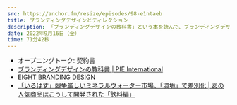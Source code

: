 ```yaml
---
src: https://anchor.fm/resize/episodes/98-e1ntaeb
title: ブランディングデザインとディレクション
description: 「ブランディングデザインの教科書」という本を読んで、ブランディングデザインの考え方やプロセス、ディレクションの重要性、クライアントワークの心構えなどについて話しました。
date: 2022年9月16日（金）
time: 71分42秒
---
```


- オープニングトーク: 契約書
- [ブランディングデザインの教科書 | PIE International](https://pie.co.jp/book/i/5252/)
- [EIGHT BRANDING DESIGN](https://www.8brandingdesign.com/)
- [「いろはす」競争厳しいミネラルウォーター市場、「環境」で差別化 | あの人気商品はこうして開発された「飲料編」](https://j-net21.smrj.go.jp/special/populardrinks/2012020101.html)
